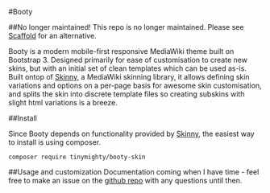 #Booty

##No longer maintained!
This repo is no longer maintained. Please see [Scaffold](https://github.com/andru/scaffold) for an alternative.

Booty is a modern mobile-first responsive MediaWiki theme built on Bootstrap 3. Designed primarily for ease of customisation to create new skins, but with an initial set of clean templates which can be used as-is.  Built ontop of [Skinny](http://github.com/tinymighty/skinny), a MediaWiki skinning library, it allows defining skin variations and options on a per-page basis for awesome skin customisation, and splits the skin into discrete template files so creating subskins with slight html variations is a breeze.

##Install

Since Booty depends on functionality provided by [Skinny](http://github.com/tinymighty/skinny), the easiest way to install is using composer.

```
composer require tinymighty/booty-skin
```

##Usage and customization
Documentation coming when I have time - feel free to make an issue on the [github repo](http://github.com/tinymighty/booty) with any questions until then.
